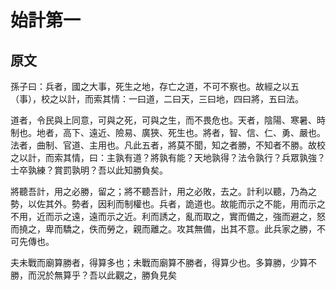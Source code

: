 # 始計第一

## 原文
孫子曰：兵者，國之大事，死生之地，存亡之道，不可不察也。故經之以五（事），校之以計，而索其情：一曰道，二曰天，三曰地，四曰將，五曰法。

道者，令民與上同意，可與之死，可與之生，而不畏危也。天者，陰陽、寒暑、時制也。地者，高下、遠近、險易、廣狹、死生也。將者，智、信、仁、勇、嚴也。法者，曲制、官道、主用也。凡此五者，將莫不聞，知之者勝，不知者不勝。故校之以計，而索其情，曰：主孰有道？將孰有能？天地孰得？法令孰行？兵眾孰強？士卒孰練？賞罰孰明？吾以此知勝負矣。

將聽吾計，用之必勝，留之；將不聽吾計，用之必敗，去之。計利以聽，乃為之勢，以佐其外。勢者，因利而制權也。兵者，詭道也。故能而示之不能，用而示之不用，近而示之遠，遠而示之近。利而誘之，亂而取之，實而備之，強而避之，怒而撓之，卑而驕之，佚而勞之，親而離之。攻其無備，出其不意。此兵家之勝，不可先傳也。

夫未戰而廟算勝者，得算多也；未戰而廟算不勝者，得算少也。多算勝，少算不勝，而況於無算乎？吾以此觀之，勝負見矣